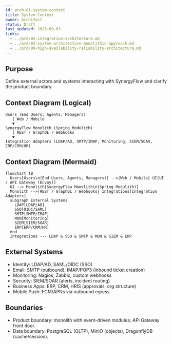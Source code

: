 ```yaml
---
id: arch-01-system-context
title: System Context
owner: Architect
status: Draft
last_updated: 2025-09-03
links:
  - ../prd/05-integration-architecture.md
  - ../prd/03-system-architecture-monolithic-approach.md
  - ../prd/09-high-availability-reliability-architecture.md
---
```


## Purpose

Define external actors and systems interacting with SynergyFlow and clarify the product boundary.

## Context Diagram (Logical)

```text
Users (End Users, Agents, Managers)
   │ Web / Mobile
   ▼
SynergyFlow Monolith (Spring Modulith)
   │ REST / GraphQL / Webhooks
   ▼
Integration Adapters (LDAP/AD, SMTP/IMAP, Monitoring, SIEM/SOAR, ERP/CRM/HR)
```

## Context Diagram (Mermaid)

```mermaid
flowchart TB
  Users[Users\n(End Users, Agents, Managers)] -->|Web / Mobile| UI[UI / API Gateway (Envoy)]
  UI --> Monolith[SynergyFlow Monolith\n(Spring Modulith)]
  Monolith -->|REST / GraphQL / Webhooks| Integrations[Integration Adapters]
  subgraph External Systems
    LDAP[LDAP/AD]
    SSO[OIDC/SAML]
    SMTP[SMTP/IMAP]
    MON[Monitoring]
    SIEM[SIEM/SOAR]
    ERP[ERP/CRM/HR]
  end
  Integrations --- LDAP & SSO & SMTP & MON & SIEM & ERP
```

## External Systems

- Identity: LDAP/AD, SAML/OIDC (SSO)
- Email: SMTP (outbound), IMAP/POP3 (inbound ticket creation)
- Monitoring: Nagios, Zabbix, custom webhooks
- Security: SIEM/SOAR (alerts, incident routing)
- Business Apps: ERP, CRM, HRIS (approvals, org structure)
- Mobile Push: FCM/APNs via outbound egress

## Boundaries

- Product boundary: monolith with event-driven modules; API Gateway front door.
- Data boundary: PostgreSQL (OLTP), MinIO (objects), DragonflyDB (cache/session).
